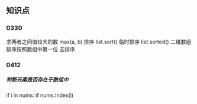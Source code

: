 ## 知识点

### 0330
求两者之间值较大的数 max(a, b)
排序 list.sort()
临时排序 list.sorted()
二维数组排序按照数组中第一位 去排序

### 0412
##### 判断元素是否存在于数组中
if i in nums:
if nums.index(i)
